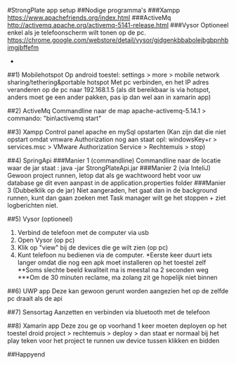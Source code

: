 #StrongPlate app setup
##Nodige programma's 
###Xampp
https://www.apachefriends.org/index.html
###ActiveMq
http://activemq.apache.org/activemq-5141-release.html
###Vysor 
Optioneel enkel als je telefoonscherm wilt tonen op de pc.
https://chrome.google.com/webstore/detail/vysor/gidgenkbbabolejbgbpnhbimgjbffefm

-
##1) Mobilehotspot
Op android toestel: settings > more > mobile network sharing/tethering&portable hotspot
Met pc verbinden, en het IP adres veranderen op de pc naar 192.168.1.5 (als dit bereikbaar is via hotspot, anders moet ge een ander pakken, pas ip dan wel aan in xamarin app)

##2) ActiveMq
Commandline naar de map apache-activemq-5.14.1 > commando: "bin\activemq start"

##3) Xampp Control panel
apache en mySql opstarten
(Kan zijn dat die niet opstart omdat vmware Authorization nog aan staat opl: windowsKey+r > services.msc > VMware Authorization Service > Rechtemuis > stop)

##4) SpringApi
###Manier 1 (commandline)
Commandline naar de locatie waar de jar staat : java -jar StrongPlateApi.jar 
###Manier 2 (via InteliJ)
Gewoon project runnen, letop dat als ge wachtwoord hebt voor uw database ge dit even aanpast in de application.properties folder
###Manier 3 (Dubbelklik op de jar)
Niet aangeraden, het gaat dan in de background runnen, kunt dan gaan zoeken met Task manager wilt ge het stoppen + ziet logberichten niet.

##5) Vysor (optioneel)
1) Verbind de telefoon met de computer via usb 
2) Open Vysor (op pc)
3) Klik op "view" bij de devices die ge wilt zien (op pc)
4) Kunt telefoon nu bedienen via de computer. 
*Eerste keer duurt iets langer omdat die nog een apk moet installeren op het toestel zelf
**Soms slechte beeld kwaliteit ma is meestal na 2 seconden weg
***Om de 30 minuten reclame, ma zolang zit ge hopelijk niet binnen 

##6) UWP app
Deze kan gewoon gerunt worden aangezien het op de zelfde pc draait als de api

##7) Sensortag
Aanzetten en verbinden via bluetooth met de telefoon

##8) Xamarin app
Deze zou ge op voorhand 1 keer moeten deployen op het toestel
droid project > rechtemuis > deploy > dan staat er normaal bij het play teken voor het project te runnen uw device tussen
klikken en bidden

##Happyend 








